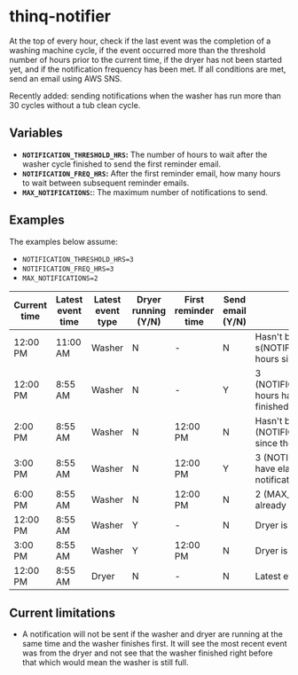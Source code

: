 # thinq-notifier

At the top of every hour, check if the last event was the completion of a washing machine cycle, if the event occurred more than the threshold number of hours prior to the current time, if the dryer has not been started yet, and if the notification frequency has been met. If all conditions are met, send an email using AWS SNS.

Recently added: sending notifications when the washer has run more than 30 cycles without a tub clean cycle.

## Variables

- **`NOTIFICATION_THRESHOLD_HRS`:** The number of hours to wait after the washer cycle finished to send the first reminder email.
- **`NOTIFICATION_FREQ_HRS`:** After the first reminder email, how many hours to wait between subsequent reminder emails.
- **`MAX_NOTIFICATIONS`:**: The maximum number of notifications to send.

## Examples

The examples below assume:

- `NOTIFICATION_THRESHOLD_HRS=3`
- `NOTIFICATION_FREQ_HRS=3`
- `MAX_NOTIFICATIONS=2`

| Current time | Latest event time | Latest event type | Dryer running (Y/N) | First reminder time | Send email (Y/N) | Reason                                                                   |
| ------------ | ----------------- | ----------------- | ------------------- | ------------------- | ---------------- | ------------------------------------------------------------------------ |
| 12:00 PM     | 11:00 AM          | Washer            | N                   | -                   | N                | Hasn't been 3 s(NOTIFICATION_THRESHOLD_HRS) hours since washer finished  |
| 12:00 PM     | 8:55 AM           | Washer            | N                   | -                   | Y                | 3 (NOTIFICATION_THRESHOLD_HRS) hours have elapsed since washer finished  |
| 2:00 PM      | 8:55 AM           | Washer            | N                   | 12:00 PM            | N                | Hasn't been 3 (NOTIFICATION_FREQ_HRS) hours since the last notification  |
| 3:00 PM      | 8:55 AM           | Washer            | N                   | 12:00 PM            | Y                | 3 (NOTIFICATION_FREQ_HRS) hours have elapsed since the last notification |
| 6:00 PM      | 8:55 AM           | Washer            | N                   | 12:00 PM            | N                | 2 (MAX_NOTIFICATIONS) have already been sent                             |
| 12:00 PM     | 8:55 AM           | Washer            | Y                   | -                   | N                | Dryer is running                                                         |
| 3:00 PM      | 8:55 AM           | Washer            | Y                   | 12:00 PM            | N                | Dryer is running                                                         |
| 12:00 PM     | 8:55 AM           | Dryer             | N                   | -                   | N                | Latest event was the dryer                                               |

## Current limitations

- A notification will not be sent if the washer and dryer are running at the same time and the washer finishes first. It will see the most recent event was from the dryer and not see that the washer finished right before that which would mean the washer is still full.
